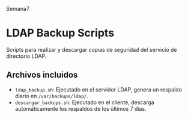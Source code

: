 Semana7
# LDAP Backup Scripts

Scripts para realizar y descargar copias de seguridad del servicio de directorio LDAP.
## Archivos incluidos
- `ldap_backup.sh`: Ejecutado en el servidor LDAP, genera un respaldo diario en `/var/backups/ldap/`.
- `descargar_backups.sh`: Ejecutado en el cliente, descarga automáticamente los respaldos de los últimos 7 días.
